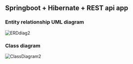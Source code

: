 <h2>Springboot + Hibernate + REST api app</h2>

<h3>Entity relationship UML diagram</h3>

![ERDdiag2](https://github.com/lfabriko/court-reservations/assets/4486331/b5ceccb2-527d-4ee5-87f3-1fc4a8defcd1)

<h3>Class diagram</h3>

![ClassDiagram2](https://github.com/lfabriko/court-reservations/assets/4486331/6c429e25-2337-4670-b477-6e4eabd363cf)


